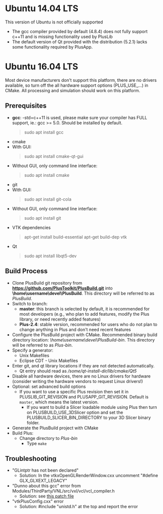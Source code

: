 Ubuntu 14.04 LTS
================
This version of Ubuntu is not officially supported
- The gcc compiler provided by default (4.8.4) does not fully support c++11 and is missing functionality used by PlusLib
- The default version of Qt provided with the distribution (5.2.1) lacks some functionality required by PlusApp. 

Ubuntu 16.04 LTS
================

Most device manufacturers don't support this platform, there are no drivers available, so turn off the all hardware support options  (PLUS_USE_...) in CMake. All processing and simulation should work on this platform.

Prerequisites
-------------

- **gcc**: -std=c++11 is used, please make sure your compiler has FULL support, ie.: gcc >= 5.0. Should be installed by default.
  > sudo apt install gcc
- cmake
 - With GUI:
   > sudo apt install cmake-qt-gui
 - Without GUI, only command line interface:
   > sudo apt install cmake
-  git
  - With GUI:
    > sudo apt install git-cola</i></li>
 - Without GUI, only command line interface:
    > sudo apt install git</i></li>
- VTK dependencies
  > apt-get install build-essential
	> apt-get build-dep vtk
- Qt
  > sudo apt install libqt5-dev

Build Process
-------------

- Clone PlusBuild git repository from **https://github.com/PlusToolkit/PlusBuild.git** into **\home\username\devel\PlusBuild**. This directory will be referred to as _PlusBuild_.
- Switch to branch:
  - **master**: this branch is selected by default, it is recommended for most developers (e.g., who plan to add features, modify the Plus library, or need recently added features)
  - **Plus-2.4**: stable version, recommended for users who do not plan to change anything in Plus and don't need recent features
- Configure the PlusBuild project with CMake. Recommended binary build directory location: _\home\username\devel\PlusBuild-bin_.  This directory will be referred to as _Plus-bin_.
- Specify a generator:
  - Unix Makefiles
  - Eclipse CDT - Unix Makefiles
- Enter git, and qt library locations if they are not detected automatically.
  - Qt entry should read as _/some/qt-install-dir/lib/cmake/Qt5_
- Disable all hardware devices, there are no Linux drivers for hardware (consider writing the hardware vendors to request Linux drivers!)
- Optional: set advanced build options
  - If you want to use a specific Plus revision then set it in PLUSLIB_GIT_REVISION and PLUSAPP_GIT_REVISION. Default is `master`, which means the latest version.
	- If you want to build a Slicer loadable module using Plus then turn on PLUSBUILD_USE_3DSlicer option and set the PLUSBUILD_SLICER_BIN_DIRECTORY to your 3D Slicer binary folder.
- Generate the PlusBuild project with CMake
- Build Plus:
  - Change directory to _Plus-bin_
	- Type `make`

Troubleshooting
---------------
  
- "GLintptr has not been declared"
  - Solution: In the vtkxOpenGLRenderWindow.cxx uncomment "#define GLX_GLXEXT_LEGACY"
- "Dunno about this gcc" error from Modules/ThirdParty/VNL/src/vxl/vcl/vcl_compiler.h
  - Solution: see [this patch file](https://issues.itk.org/jira/browse/ITK-3361)
- "vtkPlusConfig.cxx" error
  - Solution: #include "unistd.h" at the top and report the error
